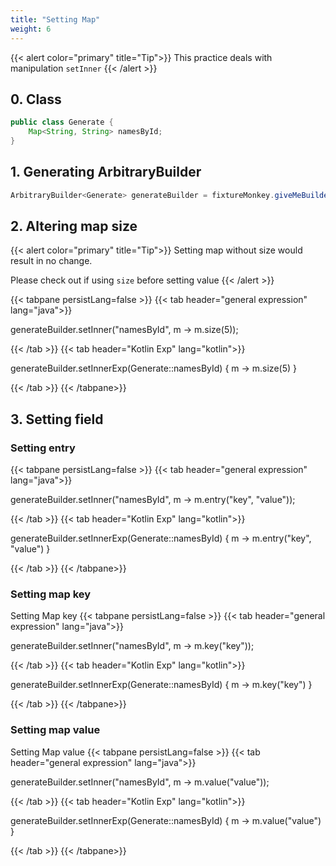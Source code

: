 ```yaml
---
title: "Setting Map"
weight: 6
---
```


{{< alert color="primary" title="Tip">}}
This practice deals with manipulation `setInner`
{{< /alert >}}

## 0. Class

```java
public class Generate {
	Map<String, String> namesById;
}
```

## 1. Generating ArbitraryBuilder

```java
ArbitraryBuilder<Generate> generateBuilder = fixtureMonkey.giveMeBuilder(Generate.class);
```

## 2. Altering map size
{{< alert color="primary" title="Tip">}}
Setting map without size would result in no change. 

Please check out if using `size` before setting value
{{< /alert >}}

{{< tabpane persistLang=false >}}
{{< tab header="general expression" lang="java">}}

generateBuilder.setInner("namesById", m -> m.size(5));


{{< /tab >}}
{{< tab header="Kotlin Exp" lang="kotlin">}}

generateBuilder.setInnerExp(Generate::namesById) { m -> m.size(5) }

{{< /tab >}}
{{< /tabpane>}}

## 3. Setting field
### Setting entry
{{< tabpane persistLang=false >}}
{{< tab header="general expression" lang="java">}}

generateBuilder.setInner("namesById", m -> m.entry("key", "value"));

{{< /tab >}}
{{< tab header="Kotlin Exp" lang="kotlin">}}

generateBuilder.setInnerExp(Generate::namesById) { m -> m.entry("key", "value") }

{{< /tab >}}
{{< /tabpane>}}

### Setting map key
Setting Map key
{{< tabpane persistLang=false >}}
{{< tab header="general expression" lang="java">}}

generateBuilder.setInner("namesById", m -> m.key("key"));

{{< /tab >}}
{{< tab header="Kotlin Exp" lang="kotlin">}}

generateBuilder.setInnerExp(Generate::namesById) { m -> m.key("key") }

{{< /tab >}}
{{< /tabpane>}}

### Setting map value 
Setting Map value
{{< tabpane persistLang=false >}}
{{< tab header="general expression" lang="java">}}

generateBuilder.setInner("namesById", m -> m.value("value"));

{{< /tab >}}
{{< tab header="Kotlin Exp" lang="kotlin">}}

generateBuilder.setInnerExp(Generate::namesById) { m -> m.value("value") }

{{< /tab >}}
{{< /tabpane>}}
